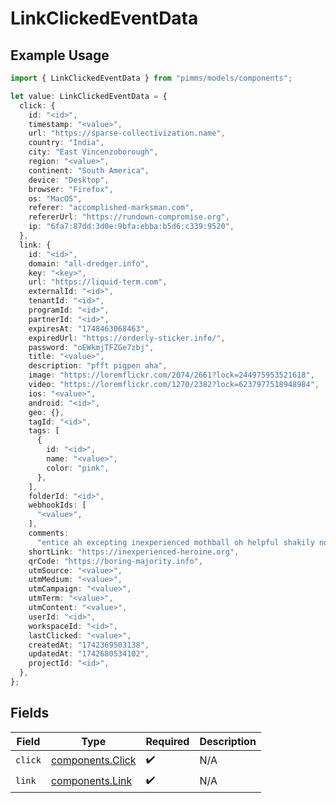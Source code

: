 # LinkClickedEventData

## Example Usage

```typescript
import { LinkClickedEventData } from "pimms/models/components";

let value: LinkClickedEventData = {
  click: {
    id: "<id>",
    timestamp: "<value>",
    url: "https://sparse-collectivization.name",
    country: "India",
    city: "East Vincenzoborough",
    region: "<value>",
    continent: "South America",
    device: "Desktop",
    browser: "Firefox",
    os: "MacOS",
    referer: "accomplished-marksman.com",
    refererUrl: "https://rundown-compromise.org",
    ip: "6fa7:87dd:3d0e:9bfa:ebba:b5d6:c339:9520",
  },
  link: {
    id: "<id>",
    domain: "all-dredger.info",
    key: "<key>",
    url: "https://liquid-term.com",
    externalId: "<id>",
    tenantId: "<id>",
    programId: "<id>",
    partnerId: "<id>",
    expiresAt: "1748463068463",
    expiredUrl: "https://orderly-sticker.info/",
    password: "oEWkmjTFZGe7zbj",
    title: "<value>",
    description: "pfft pigpen aha",
    image: "https://loremflickr.com/2074/2661?lock=244975953521618",
    video: "https://loremflickr.com/1270/2382?lock=6237977518948984",
    ios: "<value>",
    android: "<id>",
    geo: {},
    tagId: "<id>",
    tags: [
      {
        id: "<id>",
        name: "<value>",
        color: "pink",
      },
    ],
    folderId: "<id>",
    webhookIds: [
      "<value>",
    ],
    comments:
      "entice ah excepting inexperienced mothball oh helpful shakily nor per beside sweet",
    shortLink: "https://inexperienced-heroine.org",
    qrCode: "https://boring-majority.info",
    utmSource: "<value>",
    utmMedium: "<value>",
    utmCampaign: "<value>",
    utmTerm: "<value>",
    utmContent: "<value>",
    userId: "<id>",
    workspaceId: "<id>",
    lastClicked: "<value>",
    createdAt: "1742369503138",
    updatedAt: "1742680534102",
    projectId: "<id>",
  },
};
```

## Fields

| Field                                                | Type                                                 | Required                                             | Description                                          |
| ---------------------------------------------------- | ---------------------------------------------------- | ---------------------------------------------------- | ---------------------------------------------------- |
| `click`                                              | [components.Click](../../models/components/click.md) | :heavy_check_mark:                                   | N/A                                                  |
| `link`                                               | [components.Link](../../models/components/link.md)   | :heavy_check_mark:                                   | N/A                                                  |